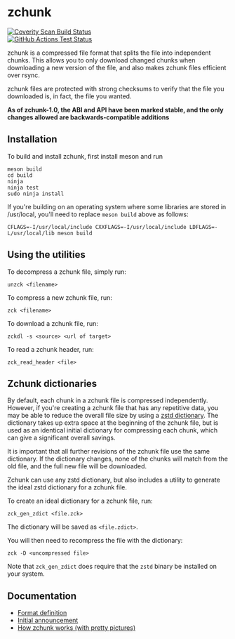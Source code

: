 # zchunk

[![Coverity Scan Build Status](https://img.shields.io/coverity/scan/16509.svg)](https://scan.coverity.com/projects/zchunk-zchunk)<br>
[![GitHub Actions Test Status](https://github.com/zchunk/zchunk/actions/workflows/main.yml/badge.svg)](https://github.com/zchunk/zchunk/actions)

zchunk is a compressed file format that splits the file into independent chunks.
This allows you to only download changed chunks when downloading a new version
of the file, and also makes zchunk files efficient over rsync.

zchunk files are protected with strong checksums to verify that the file you
downloaded is, in fact, the file you wanted.

**As of zchunk-1.0, the ABI and API have been marked stable, and the only changes
allowed are backwards-compatible additions**

## Installation
To build and install zchunk, first install meson and run
```
meson build
cd build
ninja
ninja test
sudo ninja install
```

If you're building on an operating system where some libraries are stored in
/usr/local, you'll need to replace `meson build` above as follows:
```
CFLAGS=-I/usr/local/include CXXFLAGS=-I/usr/local/include LDFLAGS=-L/usr/local/lib meson build
```

## Using the utilities
To decompress a zchunk file, simply run:
```
unzck <filename>
```

To compress a new zchunk file, run:
```
zck <filename>
```

To download a zchunk file, run:
```
zckdl -s <source> <url of target>
```

To read a zchunk header, run:
```
zck_read_header <file>
```


## Zchunk dictionaries

By default, each chunk in a zchunk file is compressed independently.  However,
if you're creating a zchunk file that has any repetitive data, you may
be able to reduce the overall file size by using a [zstd dictionary](https://facebook.github.io/zstd/#small-data).
The dictionary takes up extra space at the beginning of the zchunk file, but is
used as an identical initial dictionary for compressing each chunk, which can
give a significant overall savings.

It is important that all further revisions of the zchunk file use the same
dictionary.  If the dictionary changes, none of the chunks will match from the
old file, and the full new file will be downloaded.

Zchunk can use any zstd dictionary, but also includes a utility to generate the
ideal zstd dictionary for a zchunk file.

To create an ideal dictionary for a zchunk file, run:
```
zck_gen_zdict <file.zck>
```

The dictionary will be saved as `<file.zdict>`.

You will then need to recompress the file with the dictionary:
```
zck -D <uncompressed file>
```

Note that `zck_gen_zdict` does require that the `zstd` binary be installed on
your system.


## Documentation
- [Format definition](zchunk_format.txt)
- [Initial announcement](https://www.jdieter.net/posts/2018/04/30/introducing-zchunk)
- [How zchunk works (with pretty pictures)](https://www.jdieter.net/posts/2018/05/31/what-is-zchunk)
